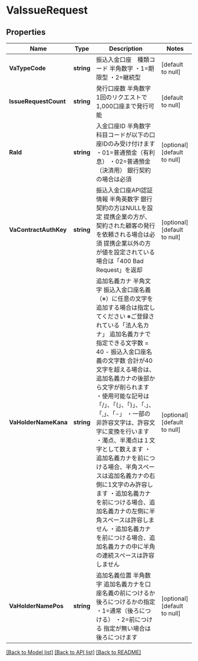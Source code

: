 # VaIssueRequest

## Properties
Name | Type | Description | Notes
------------ | ------------- | ------------- | -------------
**VaTypeCode** | **string** | 振込入金口座　種類コード 半角数字 ・1&#x3D;期限型 ・2&#x3D;継続型  | [default to null]
**IssueRequestCount** | **string** | 発行口座数 半角数字 1回のリクエストで1,000口座まで発行可能  | [default to null]
**RaId** | **string** | 入金口座ID 半角数字 科目コードが以下の口座IDのみ受け付けます ・01&#x3D;普通預金（有利息） ・02&#x3D;普通預金（決済用） 銀行契約の場合は必須  | [optional] [default to null]
**VaContractAuthKey** | **string** | 振込入金口座API認証情報 半角英数字 銀行契約の方はNULLを設定 提携企業の方が、契約された顧客の発行を依頼される場合は必須 提携企業以外の方が値を設定されている場合は「400 Bad Request」を返却  | [optional] [default to null]
**VaHolderNameKana** | **string** | 追加名義カナ 半角文字 振込入金口座名義（※）に任意の文字を追加する場合は指定してください ※ご登録されている「法人名カナ」  追加名義カナで指定できる文字数 &#x3D; 40 - 振込入金口座名義の文字数 合計が40文字を超える場合は、追加名義カナの後部から文字が削られます  ・使用可能な記号は「/」、「(」、「)」、「.」、「,」、「-」 ・一部の非許容文字は、許容文字に変換を行います ・濁点、半濁点は１文字として数えます ・追加名義カナを前につける場合、半角スペースは追加名義カナの右側に1文字のみ許容します ・追加名義カナを前につける場合、追加名義カナの左側に半角スペースは許容しません ・追加名義カナを前につける場合、追加名義カナの中に半角の連続スペースは許容しません | [optional] [default to null]
**VaHolderNamePos** | **string** | 追加名義位置 半角数字 追加名義カナを口座名義の前につけるか後ろにつけるかの指定 ・1&#x3D;通常（後ろにつける） ・2&#x3D;前につける 指定が無い場合は後ろにつけます  | [optional] [default to null]

[[Back to Model list]](../README.md#documentation-for-models) [[Back to API list]](../README.md#documentation-for-api-endpoints) [[Back to README]](../README.md)

